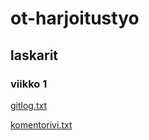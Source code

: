 # ot-harjoitustyo
## laskarit
### viikko 1
[gitlog.txt](https://github.com/Jlukka/ot-harjoitustyo-2022/blob/main/laskarit/viikko1/gitlog.txt)

[komentorivi.txt](https://github.com/Jlukka/ot-harjoitustyo-2022/blob/main/laskarit/viikko1/komentorivi.txt)
